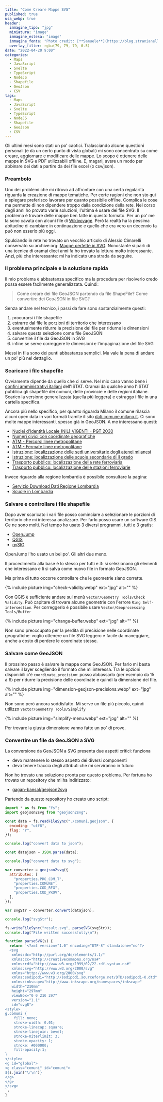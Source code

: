 ```yaml
---
title: "Come Creare Mappe SVG"
published: true
usa_webp: true
header:
  immagine_tipo: "jpg"
  miniatura: "image"
  immagine_estesa: "image"
  immagine_fonte: "Photo credit: [**Samuele**](https://blog.stranianelli.com/)"
  overlay_filter: rgba(79, 79, 79, 0.5)
date: "2022-04-20 9:00"
categories:
  - Maps
  - JavaScript
  - Svelte
  - TypeScript
  - NodeJS
  - Shapefile
  - GeoJson
  - CSV
tags:
  - Maps
  - JavaScript
  - Svelte
  - TypeScript
  - NodeJS
  - Shapefile
  - GeoJson
  - CSV
---
```


Gli ultimi mesi sono stati un po' caotici. Tralasciando alcune questioni personali (e da un certo punto di vista globali) mi sono concentrato su come creare, aggiornare e modificare delle mappe. Lo scopo è ottenere delle mappe in SVG e PDF utilizzabili offline. E, magari, avere un modo per abbinare dei dati a partire da dei file excel (o csv/json).

### Preambolo

Uno dei problemi che mi ritrovo ad affrontare con una certa regolarità riguarda la creazione di mappe tematiche. Per certe ragioni che non sto qui a spiegare preferisco lavorare per quanto possibile offline. Complica le cose ma permette di non dipendere troppo dalla condizione della rete. Nel corso degli anni ho provato varie soluzioni, l'ultima è usare dei file SVG. Il problema è trovare delle mappe ben fatte in questo formato. Per un po' me la sono cavata con alcuni file di [Wikivoyage](https://it.wikivoyage.org/wiki/File:Provinces_and_municipalities_in_Lombardy.svg). Però la realtà ha la pessima abitudine di cambiare in continuazione e quello che era vero un decennio fa può non esserlo più oggi.

Spulciando in rete ho trovato un vecchio articolo di Alessio Cimarelli conservato su archive.org: [Mappe perfette in SVG](https://web.archive.org/web/20180317050240/http://old.dataninja.it/mappe-perfette-in-svg/). Nonostante si parli di una tecnica di oramai dieci anni fa ho trovato la lettura molto interessante. Anzi, più che interessante: mi ha indicato una strada da seguire.

### Il problema principale e la soluzione rapida

Il mio problema è abbastanza specifico ma la procedura per risolverlo credo possa essere facilmente generalizzata. Quindi:

> Come creare dei file GeoJSON partendo da file ShapeFile?
> Come convertire dei GeoJSON in file SVG?

Senza andare nel tecnico, i passi da fare sono sostanzialmente questi:

1. procurarsi i file shapefile
2. estrarre dal file le porzioni di territorio che interessano
3. eventualmente ridurre la precisione del file per ridurne le dimensioni
4. salvare questa selezione come file GeoJSON
5. convertire il file da GeoJSON in SVG
6. infine se serve correggere le dimensioni e l'impaginazione del file SVG

Messi in fila sono dei punti abbastanza semplici. Ma vale la pena di andare un po' più nel dettaglio.

### Scaricare i file shapefile

Ovviamente dipende da quello che ci serve. Nel mio caso vanno bene i [confini amministrativi italiani](https://www.istat.it/it/archivio/222527) dell'ISTAT. Oramai da qualche anno l'ISTAT pubblica gli shapefile dei comuni, delle provincie e delle regioni italiane. Scarico la versione generalizzata (quella più leggera) e estraggo i file in una cartella specifica.

Ancora più nello specifico, per quanto riguarda Milano il comune rilascia alcuni open data in vari formati tramite il sito [dati.comune.milano.it](https://dati.comune.milano.it/dataset). Ci sono molte mappe interessanti, spesso già in GeoJSON. A me interessano questi:

- [Nuclei d'Identità Locale (NIL) VIGENTI - PGT 2030](https://dati.comune.milano.it/dataset/ds964-nil-vigenti-pgt-2030)
- [Numeri civici con coordinate geografiche](https://dati.comune.milano.it/dataset/ds634-numeri-civici-coordinate)
- [ATM - Percorsi linee metropolitane](https://dati.comune.milano.it/dataset/ds539_atm-percorsi-linee-metropolitane)
- [ATM - Fermate linee metropolitane](https://dati.comune.milano.it/dataset/ds535_atm-fermate-linee-metropolitane)
- [Istruzione: localizzazione delle sedi universitarie degli atenei milanesi](https://dati.comune.milano.it/dataset/ds94-infogeo-atenei-sedi-localizzazione)
- [Istruzione: localizzazione delle scuole secondarie di II grado](https://dati.comune.milano.it/dataset/ds78_infogeo_scuole_secondarie_ii_grado_localizzazione_)
- [Trasporto pubblico: localizzazione della rete ferroviaria](https://dati.comune.milano.it/dataset/ds81_infogeo_rete_ferroviaria_localizzazione_)
- [Trasporto pubblico: localizzazione delle stazioni ferroviarie](https://dati.comune.milano.it/dataset/ds80_infogeo_stazioni_ferroviarie_localizzazione_)

Invece riguardo alla regione lombardia è possibile consultare la pagina:

- [Servizio Download Dati Regione Lombardia](https://www.geoportale.regione.lombardia.it/download-ricerca)
- [Scuole in Lombardia](https://www.geoportale.regione.lombardia.it/download-pacchetti?p_p_id=dwnpackageportlet_WAR_gptdownloadportlet&p_p_lifecycle=0&p_p_state=normal&p_p_mode=view&_dwnpackageportlet_WAR_gptdownloadportlet_metadataid=%7BDDF3E399-2BF1-4A3A-B62A-5255B1D83BC0%7D)

### Salvare e controllare i file shapefile

Dopo aver scaricato i vari file posso cominciare a selezionare le porzioni di territorio che mi interessa analizzare. Per farlo posso usare un software GIS. Ce ne sono molti. Nel tempo ho usato 3 diversi programmi, tutti e 3 gratis:

- [OpenJump](http://www.openjump.org/)
- [QGIS](https://qgis.org/it/site/)
- [qvSIG](http://www.gvsig.com/it/prodotti/gvsig-desktop)

OpenJump l'ho usato un bel po'. Gli altri due meno.

Il procedimento alla base è lo stesso per tutti e 3: si selezionano gli elementi che interessano e li si salva come nuovo file in formato GeoJSON.

Ma prima di tutto occorre controllare che le geometrie siano corrette.

{% include picture img="check-validity.webp" ext="jpg" alt="" %}

Con QGIS è sufficiente andare sul menù `Vector/Geometry Tools/Check Validity`. Può capitare di trovare alcune geometrie con l'errore `Ring Self-intersection`. Per correggerlo è possibile usare `Vector/Geoprocessing Tools/Buffer`

{% include picture img="change-buffer.webp" ext="jpg" alt="" %}

Non sono preoccupato per la perdita di precisione nelle coordinate geografiche: voglio ottenere un file SVG leggero e facile da maneggiare, anche a costo di perdere le coordinate stesse.

### Salvare come GeoJSON

Il prossimo passo è salvare la mappa come GeoJSON. Per farlo mi basta salvare il layer scegliendo il formato che mi interessa. Tra le opzioni disponibili c'è `coordinate_precision`: posso abbassarlo (per esempio da 15 a 6) per ridurre la precisione delle coordinate e quindi la dimensione del file.

{% include picture img="dimension-geojson-precisions.webp" ext="jpg" alt="" %}

Non sono però ancora soddisfatto. Mi serve un file più piccolo, quindi utilizzo `Vector/Geometry Tools/Simplify`

{% include picture img="simplify-menu.webp" ext="jpg" alt="" %}

Per trovare la giusta dimensione vanno fatte un po' di prove.

### Convertire un file da GeoJSON a SVG

La conversione da GeoJSON a SVG presenta due aspetti critici: funziona

- devo mantenere lo stesso aspetto dei diversi componenti
- devo tenere traccia degli attributi che mi serviranno in futuro

Non ho trovato una soluzione pronta per questo problema. Per fortuna ho trovato un repository che mi ha indirizzato:

- [gagan-bansal/geojson2svg](https://github.com/gagan-bansal/geojson2svg)

Partendo da questo repository ho creato uno script:

```js
import * as fs from "fs";
import geojson2svg from "geojson2svg";

const data = fs.readFileSync("./comuni.geojson", {
  encoding: "utf8",
  flag: "r",
});

console.log("convert data to json");

const datajson = JSON.parse(data);

console.log("convert data to svg");

var converter = geojson2svg({
  attributes: [
    "properties.PRO_COM_T",
    "properties.COMUNE",
    "properties.COD_REG",
    "properties.COD_PROV",
  ],
});

var svgStr = converter.convert(datajson);

console.log("svgStr");

fs.writeFileSync("result.svg", parseSVG(svgStr));
console.log("File written successfully\n");

function parseSVG(s) {
  return `<?xml version="1.0" encoding="UTF-8" standalone="no"?>
  <svg
   xmlns:dc="http://purl.org/dc/elements/1.1/"
   xmlns:cc="http://creativecommons.org/ns#"
   xmlns:rdf="http://www.w3.org/1999/02/22-rdf-syntax-ns#"
   xmlns:svg="http://www.w3.org/2000/svg"
   xmlns="http://www.w3.org/2000/svg"
   xmlns:sodipodi="http://sodipodi.sourceforge.net/DTD/sodipodi-0.dtd"
   xmlns:inkscape="http://www.inkscape.org/namespaces/inkscape"
   width="210mm"
   height="297mm"
   viewBox="0 0 210 297"
   version="1.1"
   id="svg8">
<style>
g.comuni {
    fill: none;
    stroke-width: 0.01;
    stroke-linecap: square;
    stroke-linejoin: bevel;
    stroke-miterlimit: 3;
    stroke-opacity: 1;
    stroke: #000000;
    fill-opacity:1;
}
</style>
<g id="global">
<g class="comuni" id="comuni">
${s.join("\r\n")}
</g>
</g>
</svg>
`;
}
```
